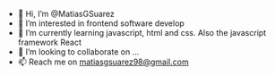 - 👋 Hi, I’m @MatiasGSuarez
- 👀 I’m interested in frontend software develop
- 🌱 I’m currently learning javascript, html and css. Also the javascript framework React
- 💞️ I’m looking to collaborate on ...
- 📫 Reach me on matiasgsuarez98@gmail.com

<!---
MatiasGSuarez/MatiasGSuarez is a ✨ special ✨ repository because its `README.md` (this file) appears on your GitHub profile.
You can click the Preview link to take a look at your changes.
--->
